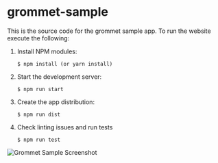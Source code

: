 # grommet-sample

This is the source code for the grommet sample app. To run the website execute the following:

  1. Install NPM modules:

      ```
      $ npm install (or yarn install)
      ```

  2. Start the development server:

      ```
      $ npm run start
      ```

  3. Create the app distribution:

      ```
      $ npm run dist
      ```
    
  4. Check linting issues and run tests

      ```
      $ npm run test
      ```

![Grommet Sample Screenshot](https://raw.githubusercontent.com/jensy/images/master/grommet-sample.png)
